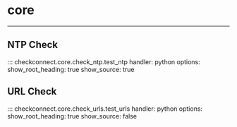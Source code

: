 # core

---

## NTP Check

::: checkconnect.core.check_ntp.test_ntp
handler: python
options:
show_root_heading: true
show_source: true

## URL Check

::: checkconnect.core.check_urls.test_urls
handler: python
options:
show_root_heading: true
show_source: false
